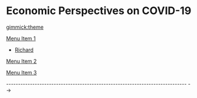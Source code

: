 <!--
  -- Name of your wiki
  -- Do NOT remove the leading `#` character.
  -->

# Economic Perspectives on COVID-19


<!--
  -- Default theme
  -- (Read: http://dynalon.github.io/mdwiki/#!customizing.md#Theme_chooser)
  -->

[gimmick:theme](bootstrap)


<!--
  -- Navigation
  -- (Read: http://dynalon.github.io/mdwiki/#!quickstart.md#Adding_a_navigation)
  -->

<!-- [Menu Item 1]()

[About](pages/about.md)
* # Researchers
* [Richard Lanas Phillips](pages/Richard.md)
  - - - -
* #Projects
* [Example Project](pages/projectidea.md)

<!-- A more complex navigation example: ----------------------------------------
 -->
[Menu Item 1]()

  * [Richard](pages/Richard.md)



[Menu Item 2](pages/item2.md)

[Menu Item 3](pages/item3.md)

---------------------------------------------------------------------------- -->

<!--
  -- Change the Language
  -- Could be useful when there's more than one language wiki.
  -->

<!--
[Change the Language]()

  * [English (United States)](/en_US/)
  * [English (United Kingdom)](/en_GB/)
  * [Italian](/it/)
-->

<!--
  -- Let the user choose a theme
  -- (Read: http://dynalon.github.io/mdwiki/#!quickstart.md#Adding_a_navigation)
  -->

<!--
[gimmick:themechooser](Choose theme)
-->
